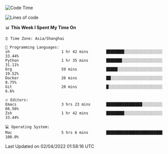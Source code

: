 <!--START_SECTION:waka-->
![Code Time](http://img.shields.io/badge/Code%20Time-691%20hrs%2021%20mins-blue)

![Lines of code](https://img.shields.io/badge/From%20Hello%20World%20I%27ve%20Written-22%20Thousand%20lines%20of%20code-blue)

📊 **This Week I Spent My Time On** 

```text
⌚︎ Time Zone: Asia/Shanghai

💬 Programming Languages: 
sh                       1 hr 42 mins        ████████░░░░░░░░░░░░░░░░░   33.44% 
Python                   1 hr 35 mins        ███████░░░░░░░░░░░░░░░░░░   31.11% 
Org                      59 mins             █████░░░░░░░░░░░░░░░░░░░░   19.52% 
Docker                   26 mins             ██░░░░░░░░░░░░░░░░░░░░░░░   8.75% 
Git                      20 mins             █░░░░░░░░░░░░░░░░░░░░░░░░   6.6%

🔥 Editors: 
Emacs                    3 hrs 23 mins       ████████████████░░░░░░░░░   66.56% 
Zsh                      1 hr 42 mins        ████████░░░░░░░░░░░░░░░░░   33.44%

💻 Operating System: 
Mac                      5 hrs 6 mins        █████████████████████████   100.0%

```


 Last Updated on 02/04/2022 01:58:16 UTC
<!--END_SECTION:waka-->
